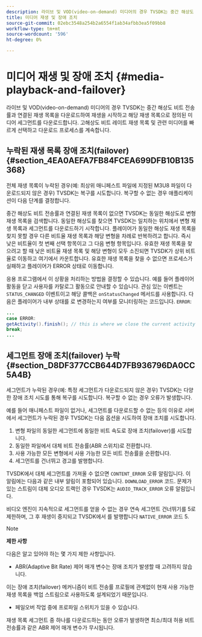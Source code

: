 ```yaml
---
description: 라이브 및 VOD(video-on-demand) 미디어의 경우 TVSDK는 중간 해상도 비트 전송률과 연결된 재생 목록을 다운로드하여 재생을 시작하고 해당 재생 목록으로 정의된 미디어 세그먼트를 다운로드합니다. 고해상도 비트 레이트 재생 목록 및 관련 미디어를 빠르게 선택하고 다운로드 프로세스를 계속합니다.
title: 미디어 재생 및 장애 조치
source-git-commit: 02ebc3548a254b2a6554f1ab34afbb3ea5f09bb8
workflow-type: tm+mt
source-wordcount: '596'
ht-degree: 0%

---
```


# 미디어 재생 및 장애 조치 {#media-playback-and-failover}

라이브 및 VOD(video-on-demand) 미디어의 경우 TVSDK는 중간 해상도 비트 전송률과 연결된 재생 목록을 다운로드하여 재생을 시작하고 해당 재생 목록으로 정의된 미디어 세그먼트를 다운로드합니다. 고해상도 비트 레이트 재생 목록 및 관련 미디어를 빠르게 선택하고 다운로드 프로세스를 계속합니다.

## 누락된 재생 목록 장애 조치(failover) {#section_4EA0AEFA7FB84FCEA699DFB10B135368}

전체 재생 목록이 누락된 경우(예: 최상위 매니페스트 파일에 지정된 M3U8 파일이 다운로드되지 않은 경우) TVSDK는 복구를 시도합니다. 복구할 수 없는 경우 애플리케이션이 다음 단계를 결정합니다.

중간 해상도 비트 전송률과 연결된 재생 목록이 없으면 TVSDK는 동일한 해상도로 변형 재생 목록을 검색합니다. 동일한 해상도를 찾으면 TVSDK는 일치하는 위치에서 변형 재생 목록과 세그먼트를 다운로드하기 시작합니다. 플레이어가 동일한 해상도 재생 목록을 찾지 못할 경우 다른 비트율 재생 목록과 해당 변형을 차례로 반복하려고 합니다. 즉시 낮은 비트율이 첫 번째 선택 항목이고 그 다음 변형 항목입니다. 유효한 재생 목록을 찾으려고 할 때 낮은 비트율 재생 목록 및 해당 변형이 모두 소진되면 TVSDK가 상위 비트율로 이동하고 여기에서 카운트합니다. 유효한 재생 목록을 찾을 수 없으면 프로세스가 실패하고 플레이어가 ERROR 상태로 이동합니다.

응용 프로그램에서 이 상황을 처리하는 방법을 결정할 수 있습니다. 예를 들어 플레이어 활동을 닫고 사용자를 카탈로그 활동으로 안내할 수 있습니다. 관심 있는 이벤트는 `STATUS_CHANGED` 이벤트이고 해당 콜백은 `onStatusChanged` 메서드를 사용합니다. 다음은 플레이어가 내부 상태를 로 변경하는지 여부를 모니터링하는 코드입니다. `ERROR`:

```java
... 
case ERROR: 
getActivity().finish(); // this is where we close the current activity (the Player activity) 
break; 
...
```

## 세그먼트 장애 조치(failover) 누락 {#section_D8DF377CCB644D7FB936796DA0CC5A4B}

세그먼트가 누락된 경우(예: 특정 세그먼트가 다운로드되지 않은 경우) TVSDK는 다양한 장애 조치 시도를 통해 복구를 시도합니다. 복구할 수 없는 경우 오류가 발생합니다.

예를 들어 매니페스트 파일이 없거나, 세그먼트를 다운로드할 수 없는 등의 이유로 서버에서 세그먼트가 누락된 경우 TVSDK는 다음 옵션을 시도하여 장애 조치를 시도합니다.

1. 변형 파일의 동일한 세그먼트에 동일한 비트 속도로 장애 조치(failover)를 시도합니다.
1. 동일한 파일에서 대체 비트 전송률(ABR 스위치)로 전환합니다.
1. 사용 가능한 모든 변형에서 사용 가능한 모든 비트 전송률을 순환합니다.
1. 세그먼트를 건너뛰고 경고를 발행합니다.

TVSDK에서 대체 세그먼트를 가져올 수 없으면 `CONTENT_ERROR` 오류 알림입니다. 이 알림에는 다음과 같은 내부 알림이 포함되어 있습니다. `DOWNLOAD_ERROR` 코드. 문제가 있는 스트림이 대체 오디오 트랙인 경우 TVSDK는 `AUDIO_TRACK_ERROR` 오류 알림입니다.

비디오 엔진이 지속적으로 세그먼트를 얻을 수 없는 경우 연속 세그먼트 건너뛰기를 5로 제한하며, 그 후 재생이 중지되고 TVSDK에서 를 발행합니다 `NATIVE_ERROR` 코드 5.

>[!NOTE]
>
>**제한 사항**
>
>다음은 알고 있어야 하는 몇 가지 제한 사항입니다.
>
>* ABR(Adaptive Bit Rate) 제어 매개 변수는 장애 조치가 발생할 때 고려하지 않습니다.
>
>  이는 장애 조치(failover) 메커니즘이 비트 전송률 프로필에 관계없이 현재 사용 가능한 재생 목록을 백업 스트림으로 사용하도록 설계되었기 때문입니다.
>* 페일오버 작업 중에 프로파일 스위치가 있을 수 있습니다.
>
>  재생 목록 세그먼트 중 하나를 다운로드하는 동안 오류가 발생하면 최소/최대 허용 비트 전송률과 같은 ABR 제어 매개 변수가 무시됩니다.
